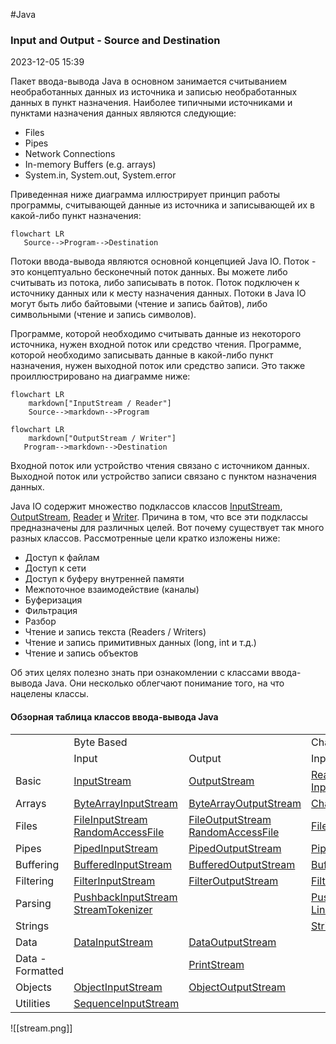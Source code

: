 #Java 
### Input and Output - Source and Destination ###

2023-12-05 15:39

Пакет ввода-вывода Java в основном занимается считыванием необработанных данных из источника и записью необработанных данных в пункт назначения. Наиболее типичными источниками и пунктами назначения данных являются следующие:
- Files
- Pipes
- Network Connections
- In-memory Buffers (e.g. arrays)
- System.in, System.out, System.error

Приведенная ниже диаграмма иллюстрирует принцип работы программы, считывающей данные из источника и записывающей их в какой-либо пункт назначения:

```mermaid
flowchart LR
   Source-->Program-->Destination
```
Потоки ввода-вывода являются основной концепцией Java IO. Поток - это концептуально бесконечный поток данных. Вы можете либо считывать из потока, либо записывать в поток. Поток подключен к источнику данных или к месту назначения данных. Потоки в Java IO могут быть либо байтовыми (чтение и запись байтов), либо символьными (чтение и запись символов).

Программе, которой необходимо считывать данные из некоторого источника, нужен входной поток или средство чтения. Программе, которой необходимо записывать данные в какой-либо пункт назначения, нужен выходной поток или средство записи. Это также проиллюстрировано на диаграмме ниже:

```mermaid
flowchart LR
	markdown["InputStream / Reader"]
	Source-->markdown-->Program
```

```mermaid
flowchart LR
	markdown["OutputStream / Writer"]
   Program-->markdown-->Destination
```
Входной поток или устройство чтения связано с источником данных. Выходной поток или устройство записи связано с пунктом назначения данных.

Java IO содержит множество подклассов классов [InputStream](InputStream), [OutputStream](OutputStream), [Reader](Reader) и [Writer](Write). Причина в том, что все эти подклассы предназначены для различных целей. Вот почему существует так много разных классов. Рассмотренные цели кратко изложены ниже:
- Доступ к файлам 
- Доступ к сети 
- Доступ к буферу внутренней памяти 
- Межпоточное взаимодействие (каналы) 
- Буферизация 
- Фильтрация 
- Разбор 
- Чтение и запись текста (Readers / Writers) 
- Чтение и запись примитивных данных (long, int и т.д.) 
- Чтение и запись объектов

Об этих целях полезно знать при ознакомлении с классами ввода-вывода Java. Они несколько облегчают понимание того, на что нацелены классы.
#### Обзорная таблица классов ввода-вывода Java ####

|   |   |   |   |   |
|---|---|---|---|---|
||Byte Based|   |Character Based|   |
||Input|Output|Input|Output|
|Basic|[InputStream](InputStream)|[OutputStream](OutputStream)|[Reader](Reader)  <br>[InputStreamReader](InputStreamReader)|[Writer](Writer)  <br>[OutputStreamWriter](https://www.jenkov.com/tutorials/java-io/outputstreamwriter.html)|
|Arrays|[ByteArrayInputStream](ByteArrayInputStream)|[ByteArrayOutputStream](ByteArrayOutputStream)|[CharArrayReader](https://www.jenkov.com/tutorials/java-io/chararrayreader.html)|[CharArrayWriter](https://www.jenkov.com/tutorials/java-io/chararraywriter.html)|
|Files|[FileInputStream](FileInputStream)  <br>[RandomAccessFile](https://www.jenkov.com/tutorials/java-io/randomaccessfile.html)|[FileOutputStream](FileOutputStream)  <br>[RandomAccessFile](https://www.jenkov.com/tutorials/java-io/randomaccessfile.html)|[FileReader](FileReader)|[FileWriter](https://www.jenkov.com/tutorials/java-io/filewriter.html)|
|Pipes|[PipedInputStream](https://www.jenkov.com/tutorials/java-io/pipedinputstream.html)|[PipedOutputStream](https://www.jenkov.com/tutorials/java-io/pipedoutputstream.html)|[PipedReader](https://www.jenkov.com/tutorials/java-io/pipedreader.html)|[PipedWriter](https://www.jenkov.com/tutorials/java-io/pipedwriter.html)|
|Buffering|[BufferedInputStream](BufferedInputStream)|[BufferedOutputStream](BufferedOutputStream)|[BufferedReader](BufferedReader)|[BufferedWriter](https://www.jenkov.com/tutorials/java-io/bufferedwriter.html)|
|Filtering|[FilterInputStream](https://www.jenkov.com/tutorials/java-io/filterinputstream.html)|[FilterOutputStream](https://www.jenkov.com/tutorials/java-io/filteroutputstream.html)|[FilterReader](https://www.jenkov.com/tutorials/java-io/filterreader.html)|[FilterWriter](https://www.jenkov.com/tutorials/java-io/filterwriter.html)|
|Parsing|[PushbackInputStream](https://www.jenkov.com/tutorials/java-io/pushbackinputstream.html)  <br>[StreamTokenizer](https://www.jenkov.com/tutorials/java-io/streamtokenizer.html)||[PushbackReader](https://www.jenkov.com/tutorials/java-io/pushbackreader.html)  <br>[LineNumberReader](https://www.jenkov.com/tutorials/java-io/linenumberreader.html)||
|Strings|||[StringReader](https://www.jenkov.com/tutorials/java-io/stringreader.html)|[StringWriter](https://www.jenkov.com/tutorials/java-io/stringwriter.html)|
|Data|[DataInputStream](DataInputStream)|[DataOutputStream](DataOutputStream)|||
|Data - Formatted||[PrintStream](PrintStream)||[PrintWriter](https://www.jenkov.com/tutorials/java-io/printwriter.html)|
|Objects|[ObjectInputStream](ObjectInputStream)|[ObjectOutputStream](ObjectOutputStream)|||
|Utilities|[SequenceInputStream](https://www.jenkov.com/tutorials/java-io/sequenceinputstream.html)||||
![[stream.png]]